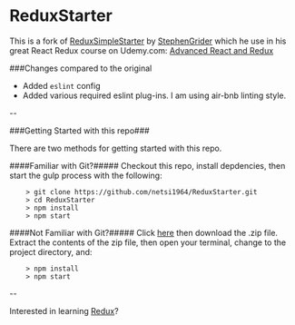# ReduxStarter

This is a fork of [ReduxSimpleStarter](https://github.com/StephenGrider/ReduxSimpleStarter) by [StephenGrider](https://github.com/StephenGrider) which he use in his great React Redux course on Udemy.com: [Advanced React and Redux](https://www.udemy.com/react-redux-tutorial/learn/v4/overview)


###Changes compared to the original

*	Added `eslint` config
* Added various required eslint plug-ins. I am using air-bnb linting style.


--

###Getting Started with this repo###

There are two methods for getting started with this repo.

####Familiar with Git?#####
Checkout this repo, install depdencies, then start the gulp process with the following:

```
	> git clone https://github.com/netsi1964/ReduxStarter.git
	> cd ReduxStarter
	> npm install
	> npm start
```

####Not Familiar with Git?#####
Click [here](https://github.com/StephenGrider/ReactStarter/releases) then download the .zip file.  Extract the contents of the zip file, then open your terminal, change to the project directory, and:

```
	> npm install
	> npm start
```

--

Interested in learning [Redux](https://www.udemy.com/react-redux/)?
